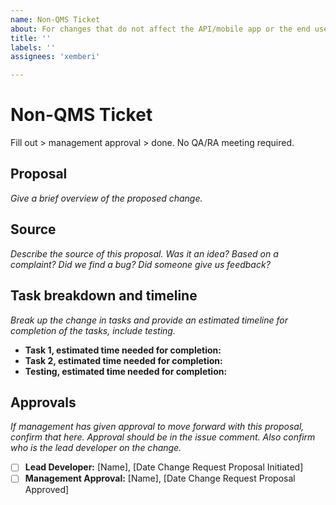 ```yaml
---
name: Non-QMS Ticket
about: For changes that do not affect the API/mobile app or the end user.
title: ''
labels: ''
assignees: 'xemberi'

---
```


# Non-QMS Ticket
Fill out > management approval > done. No QA/RA meeting required.

## Proposal 
*Give a brief overview of the proposed change.*

## Source 
*Describe the source of this proposal. Was it an idea? Based on a complaint? Did we find a bug? Did someone give us feedback?*

## Task breakdown and timeline 
*Break up the change in tasks and provide an estimated timeline for completion of the tasks, include testing.*

 - **Task 1, estimated time needed for completion:**
 - **Task 2, estimated time needed for completion:**
 - **Testing, estimated time needed for completion:**
  
## Approvals
*If management has given approval to move forward with this proposal, confirm that here. Approval should be in the issue comment. Also confirm who is the lead developer on the change.*

 - [ ] **Lead Developer:** [Name], [Date Change Request Proposal Initiated]
 - [ ] **Management Approval:** [Name], [Date Change Request Proposal Approved]
